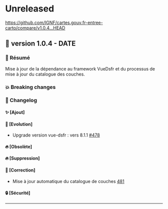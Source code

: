 # Unreleased

<https://github.com/IGNF/cartes.gouv.fr-entree-carto/compare/v1.0.4...HEAD>

## 🔖 version 1.0.4 - __DATE__

### 🎉 Résumé

Mise à jour de la dépendance au framework VueDsfr et du processus de mise à jour du catalogue des couches.

### 💥 Breaking changes

### 📖 Changelog

#### ✨ [Ajout]

#### 🔨 [Evolution]

- Upgrade version vue-dsfr : vers 8.1.1 [#478](https://github.com/IGNF/cartes.gouv.fr-entree-carto/pull/478)

#### 🔥 [Obsolète]

#### 🔥 [Suppression]

#### 🐛 [Correction]

- Mise à jour automatique du catalogue de couches [481](https://github.com/IGNF/cartes.gouv.fr-entree-carto/pull/481)

#### 🔒 [Sécurité]

---
